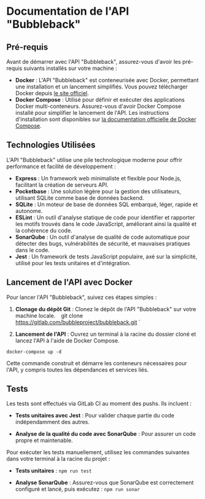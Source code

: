 # Documentation de l'API "Bubbleback"

## Pré-requis

Avant de démarrer avec l'API "Bubbleback", assurez-vous d'avoir les pré-requis suivants installés sur votre machine :

- **Docker** : L'API "Bubbleback" est conteneurisée avec Docker, permettant une installation et un lancement simplifiés. Vous pouvez télécharger Docker depuis [le site officiel](https://www.docker.com/).
- **Docker Compose** : Utilisé pour définir et exécuter des applications Docker multi-conteneurs. Assurez-vous d'avoir Docker Compose installé pour simplifier le lancement de l'API. Les instructions d'installation sont disponibles sur [la documentation officielle de Docker Compose](https://docs.docker.com/compose/install/).

## Technologies Utilisées

L'API "Bubbleback" utilise une pile technologique moderne pour offrir performance et facilité de développement :

- **Express** : Un framework web minimaliste et flexible pour Node.js, facilitant la création de serveurs API.
- **Pocketbase** : Une solution légère pour la gestion des utilisateurs, utilisant SQLite comme base de données backend.
- **SQLite** : Un moteur de base de données SQL embarqué, léger, rapide et autonome.
- **ESLint** : Un outil d'analyse statique de code pour identifier et rapporter les motifs trouvés dans le code JavaScript, améliorant ainsi la qualité et la cohérence du code.
- **SonarQube** : Un outil d'analyse de qualité de code automatique pour détecter des bugs, vulnérabilités de sécurité, et mauvaises pratiques dans le code.
- **Jest** : Un framework de tests JavaScript populaire, axé sur la simplicité, utilisé pour les tests unitaires et d'intégration.

## Lancement de l'API avec Docker

Pour lancer l'API "Bubbleback", suivez ces étapes simples :

1. **Clonage du dépôt Git** : Clonez le dépôt de l'API "Bubbleback" sur votre machine locale.
`
` git clone https://gitlab.com/bubbleproject/bubbleback.git `


2. **Lancement de l'API** : Ouvrez un terminal à la racine du dossier cloné et lancez l'API à l'aide de Docker Compose.

`docker-compose up -d`


Cette commande construit et démarre les conteneurs nécessaires pour l'API, y compris toutes les dépendances et services liés.

## Tests

Les tests sont effectués via GitLab CI au moment des pushs. Ils incluent :

- **Tests unitaires avec Jest** : Pour valider chaque partie du code indépendamment des autres.

- **Analyse de la qualité du code avec SonarQube** : Pour assurer un code propre et maintenable.

Pour exécuter les tests manuellement, utilisez les commandes suivantes dans votre terminal à la racine du projet :

- **Tests unitaires** : `npm run test`

- **Analyse SonarQube** : Assurez-vous que SonarQube est correctement configuré et lancé, puis exécutez : `npm run sonar`






